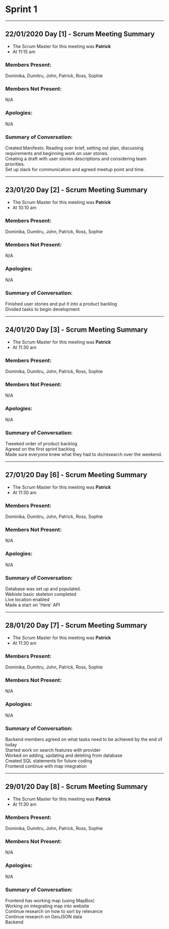 # Sprint 1

---
## 22/01/2020 Day [1] - Scrum Meeting Summary
- The Scrum Master for this meeting was **Patrick**
- At 11:15 am

### Members Present:
Dominika, Dumitru, John, Patrick, Ross, Sophie

### Members Not Present:
N/A

### Apologies:
N/A

### Summary of Conversation:
Created Manifesto. Reading over brief, setting out plan, discussing requirements and beginning work on user stories.  
Creating a draft with user stories descriptions and considering team priorities.  
Set up slack for communication and agreed meetup point and time.

---
## 23/01/20 Day [2] - Scrum Meeting Summary  
- The Scrum Master for this meeting was **Patrick**
- At 10:10 am

### Members Present:
Dominika, Dumitru, John, Patrick, Ross, Sophie

### Members Not Present:
N/A

### Apologies:
N/A

### Summary of Conversation:
Finished user stories and put it into a product backlog  
Divided tasks to begin development

---
## 24/01/20 Day [3] - Scrum Meeting Summary  
- The Scrum Master for this meeting was **Patrick**
- At 11:30 am

### Members Present:
Dominika, Dumitru, John, Patrick, Ross, Sophie

### Members Not Present:
N/A

### Apologies:
N/A

### Summary of Conversation:
Tweeked order of product backlog  
Agreed on the first sprint backlog  
Made sure everyone knew what they had to do/research over the weekend. 

---
## 27/01/20 Day [6] - Scrum Meeting Summary  
- The Scrum Master for this meeting was **Patrick**
- At 11:30 am

### Members Present:
Dominika, Dumitru, John, Patrick, Ross, Sophie

### Members Not Present:
N/A

### Apologies:
N/A

### Summary of Conversation:
Database was set up and populated.  
Webiste basic skeleton completed  
Live location enabled  
Made a start on 'Here' API  

---
## 28/01/20 Day [7] - Scrum Meeting Summary  
- The Scrum Master for this meeting was **Patrick**
- At 11:30 am

### Members Present:
Dominika, Dumitru, John, Patrick, Ross, Sophie

### Members Not Present:
N/A

### Apologies:
N/A

### Summary of Conversation:
Backend members agreed on what tasks need to be achieved by the end of today  
Started work on search features with provider     
Worked on adding, updating and deleting from database     
Created SQL statements for future coding  
Frontend continue with map integration  

---
## 29/01/20 Day [8] - Scrum Meeting Summary  
- The Scrum Master for this meeting was **Patrick**
- At 11:30 am

### Members Present:
Dominika, Dumitru, John, Patrick, Ross, Sophie

### Members Not Present:
N/A

### Apologies:
N/A

### Summary of Conversation:
Frontend has working map (using MapBox)  
  Working on integrating map into website  
  Continue research on how to sort by relevance  
  Continue research on GeoJSON data  
Backend 
